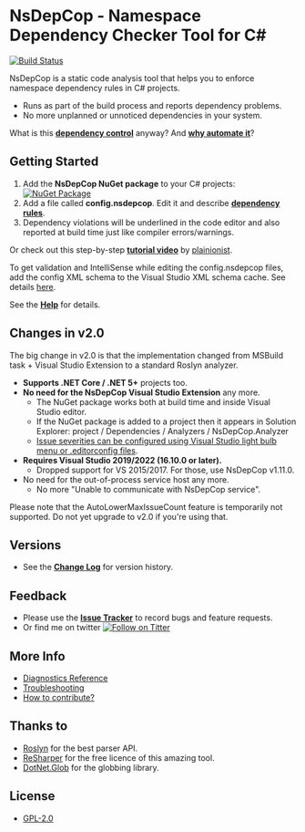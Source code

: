 # NsDepCop - Namespace Dependency Checker Tool for C# #

[![Build Status](https://ci.appveyor.com/api/projects/status/dm7q6tdwxv4xv85r?svg=true)](https://ci.appveyor.com/project/realvizu/nsdepcop)

NsDepCop is a static code analysis tool that helps you to enforce namespace dependency rules in C# projects.
* Runs as part of the build process and reports dependency problems.
* No more unplanned or unnoticed dependencies in your system.

What is this [**dependency control**](doc/DependencyControl.md) anyway? And [**why automate it**](https://www.plainionist.net/Dependency-Governance-DotNet/)?

## Getting Started

1. Add the **NsDepCop NuGet package** to your C# projects: [![NuGet Package](https://img.shields.io/nuget/v/NsDepCop.svg)](https://nuget.org/packages/NsDepCop)
1. Add a file called **config.nsdepcop**. Edit it and describe [**dependency rules**](doc/Help.md#dependency-rules). 
1. Dependency violations will be underlined in the code editor and also reported at build time just like compiler errors/warnings.

Or check out this step-by-step [**tutorial video**](https://www.youtube.com/watch?v=rkU7Hx20Dc0) by [plainionist](https://github.com/plainionist).

To get validation and IntelliSense while editing the config.nsdepcop files, add the config XML schema to the Visual Studio XML schema cache.
See details [here](doc/Help.md#config-xml-schema-support-in-visual-studio).

See the [**Help**](doc/Help.md) for details.

## Changes in v2.0

The big change in v2.0 is that the implementation changed from MSBuild task + Visual Studio Extension to a standard Roslyn analyzer.
- **Supports .NET Core / .NET 5+** projects too.
- **No need for the NsDepCop Visual Studio Extension** any more.
  - The NuGet package works both at build time and inside Visual Studio editor.
  - If the NuGet package is added to a project then it appears in Solution Explorer: project / Dependencies / Analyzers / NsDepCop.Analyzer
  - [Issue severities can be configured using Visual Studio light bulb menu or .editorconfig files](https://docs.microsoft.com/en-us/visualstudio/code-quality/use-roslyn-analyzers?view=vs-2019).
- **Requires Visual Studio 2019/2022 (16.10.0 or later).**
  - Dropped support for VS 2015/2017. For those, use NsDepCop v1.11.0.
- No need for the out-of-process service host any more.
  - No more "Unable to communicate with NsDepCop service".

Please note that the AutoLowerMaxIssueCount feature is temporarily not supported. Do not yet upgrade to v2.0 if you're using that.

## Versions
* See the [**Change Log**](CHANGELOG.md) for version history.

## Feedback
* Please use the [**Issue Tracker**](https://github.com/realvizu/NsDepCop/issues) to record bugs and feature requests.
* Or find me on twitter [![Follow on Titter](https://img.shields.io/twitter/url/http/realvizu.svg?style=social&label=@realvizu)](https://twitter.com/realvizu)

## More Info
* [Diagnostics Reference](doc/Diagnostics.md)
* [Troubleshooting](doc/Troubleshooting.md)
* [How to contribute?](Contribute.md)

## Thanks to 
* [Roslyn](https://github.com/dotnet/roslyn) for the best parser API.
* [ReSharper](https://www.jetbrains.com/resharper/) for the free licence of this amazing tool.
* [DotNet.Glob](https://github.com/dazinator/DotNet.Glob) for the globbing library.

## License
* [GPL-2.0](LICENSE)
